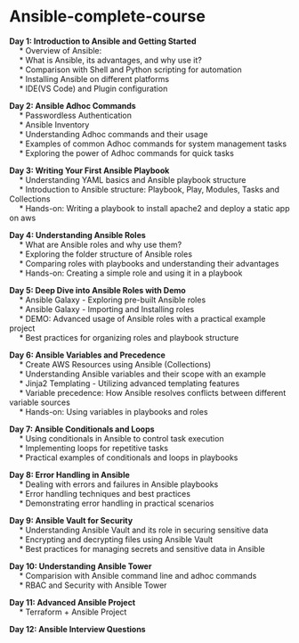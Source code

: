 # Ansible-complete-course

**Day 1: Introduction to Ansible and Getting Started**<br />
  &emsp; * Overview of Ansible: <br />
  &emsp; * What is Ansible, its advantages, and why use it?<br />
  &emsp; * Comparison with Shell and Python scripting for automation<br />
  &emsp; * Installing Ansible on different platforms<br />
  &emsp; * IDE(VS Code) and Plugin configuration<br />

**Day 2: Ansible Adhoc Commands**<br />
&emsp; * Passwordless Authentication<br />
&emsp; * Ansible Inventory<br />
&emsp; * Understanding Adhoc commands and their usage<br />
&emsp; * Examples of common Adhoc commands for system management tasks<br />
&emsp; * Exploring the power of Adhoc commands for quick tasks<br />

**Day 3: Writing Your First Ansible Playbook**<br />
&emsp; * Understanding YAML basics and Ansible playbook structure<br />
&emsp; * Introduction to Ansible structure: Playbook, Play, Modules, Tasks and Collections<br />
&emsp; * Hands-on: Writing a playbook to install apache2 and deploy a static app on aws<br />

**Day 4: Understanding Ansible Roles**<br />
&emsp; * What are Ansible roles and why use them?<br />
&emsp; * Exploring the folder structure of Ansible roles<br />
&emsp; * Comparing roles with playbooks and understanding their advantages<br />
&emsp; * Hands-on: Creating a simple role and using it in a playbook<br />

**Day 5: Deep Dive into Ansible Roles with Demo**<br />
&emsp; * Ansible Galaxy - Exploring pre-built Ansible roles<br />
&emsp; * Ansible Galaxy - Importing and Installing roles<br />
&emsp; * DEMO: Advanced usage of Ansible roles with a practical example project<br />
&emsp; * Best practices for organizing roles and playbook structure<br />

**Day 6: Ansible Variables and Precedence**<br />
&emsp; * Create AWS Resources using Ansible (Collections)<br />
&emsp; * Understanding Ansible variables and their scope with an example<br />
&emsp; * Jinja2 Templating - Utilizing advanced templating features<br />
&emsp; * Variable precedence: How Ansible resolves conflicts between different variable sources<br />
&emsp; * Hands-on: Using variables in playbooks and roles<br />

**Day 7: Ansible Conditionals and Loops**<br />
&emsp; * Using conditionals in Ansible to control task execution<br />
&emsp; * Implementing loops for repetitive tasks<br />
&emsp; * Practical examples of conditionals and loops in playbooks<br />

**Day 8: Error Handling in Ansible**<br />
&emsp; * Dealing with errors and failures in Ansible playbooks<br />
&emsp; * Error handling techniques and best practices<br />
&emsp; * Demonstrating error handling in practical scenarios<br />

**Day 9: Ansible Vault for Security**<br />
&emsp; * Understanding Ansible Vault and its role in securing sensitive data<br />
&emsp; * Encrypting and decrypting files using Ansible Vault<br />
&emsp; * Best practices for managing secrets and sensitive data in Ansible<br />

**Day 10: Understanding Ansible Tower**<br />
&emsp; * Comparision with Ansible command line and adhoc commands<br />
&emsp; * RBAC and Security with Ansible Tower<br />

**Day 11: Advanced Ansible Project**<br />
&emsp; * Terraform + Ansible Project<br />

**Day 12: Ansible Interview Questions**<br />
